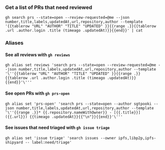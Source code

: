 ### Get a list of PRs that need reviewed

```
gh search prs --state=open --review-requested=@me --json number,title,labels,updatedAt,url,repository,author --template '{{tablerow "URL" "AUTHOR" "TITLE" "UPDATED" }}{{range .}}{{tablerow .url .author.login .title (timeago .updatedAt)}}{{end}}' | cat
```


### Aliases


#### See all reviews with `gh reviews`

```
gh alias set reviews 'search prs --state=open --review-requested=@me --json number,title,labels,updatedAt,url,repository,author --template '\''{{tablerow "URL" "AUTHOR" "TITLE" "UPDATED" }}{{range .}}{{tablerow .url .author.login .title (timeago .updatedAt)}}{{end}}'\'''
```

#### See open PRs with `gh prs-open`
```
gh alias set 'prs-open' 'search prs --state=open --author sgtpooki --json number,title,labels,updatedAt,url,repository,author --template '\''{{range .}}* {{.repository.nameWithOwner}} - [{{.title}}]({{.url}}) {{timeago .updatedAt}}{{"\n"}}{{end}}'\'''
```

#### See issues that need triaged with `gh issue triage`

```
gh alias set 'issue triage' 'search issues --owner ipfs,libp2p,ipfs-shipyard -- label:need/triage'
```

